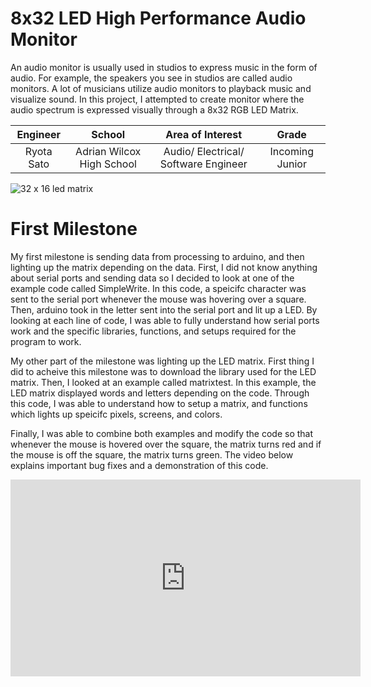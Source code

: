 ﻿# 8x32 LED High Performance Audio Monitor
An audio monitor is usually used in studios to express music in the form of audio. For example, the speakers you see in studios are called audio monitors. A lot of musicians utilize audio monitors to playback music and visualize sound. In this project, I attempted to create monitor where the audio spectrum is expressed visually through a 8x32 RGB LED Matrix.

| **Engineer** | **School** | **Area of Interest** | **Grade** |
|:--:|:--:|:--:|:--:|
| Ryota Sato | Adrian Wilcox High School | Audio/ Electrical/ Software Engineer | Incoming Junior

![32 x 16 led matrix](https://user-images.githubusercontent.com/69173660/123154752-23d0ee80-d41c-11eb-800e-6babe9db2edc.png)
  
# First Milestone
My first milestone is sending data from processing to arduino, and then lighting up the matrix depending on the data. First, I did not know anything about serial ports and sending data so I decided to look at one of the example code called SimpleWrite. In this code, a speicifc character was sent to the serial port whenever the mouse was hovering over a square. Then, arduino took in the letter sent into the serial port and lit up a LED. By looking at each line of code, I was able to fully understand how serial ports work and the specific libraries, functions, and setups required for the program to work. 

My other part of the milestone was lighting up the LED matrix. First thing I did to acheive this milestone was to download the library used for the LED matrix. Then, I looked at an example called matrixtest. In this example, the LED matrix displayed words and letters depending on the code. Through this code, I was able to understand how to setup a matrix, and functions which lights up speicifc pixels, screens, and colors. 

Finally, I was able to combine both examples and modify the code so that whenever the mouse is hovered over the square, the matrix turns red and if the mouse is off the square, the matrix turns green. The video below explains important bug fixes and a demonstration of this code. 

<html><iframe width="560" height="315" src="https://www.youtube.com/embed/JOaKPQlaxiY" title="YouTube video player" frameborder="0" allow="accelerometer; autoplay; clipboard-write; encrypted-media; gyroscope; picture-in-picture" allowfullscreen></html>

# Final Milestone
My final milestone is the increased reliability and accuracy of my robot. I ameliorated the sagging and fixed the reliability of the finger. As discussed in my second milestone, the arm sags because of weight. I put in a block of wood at the base to hold up the upper arm; this has reverberating positive effects throughout the arm. I also realized that the forearm was getting disconnected from the elbow servo’s horn because of the weight stress on the joint. Now, I make sure to constantly tighten the screws at that joint. 

[![Final Milestone](https://res.cloudinary.com/marcomontalbano/image/upload/v1612573869/video_to_markdown/images/youtube--F7M7imOVGug-c05b58ac6eb4c4700831b2b3070cd403.jpg )](https://www.youtube.com/watch?v=F7M7imOVGug&feature=emb_logo "Final Milestone"){:target="_blank" rel="noopener"}

# Second Milestone
My final milestone is the increased reliability and accuracy of my robot. I ameliorated the sagging and fixed the reliability of the finger. As discussed in my second milestone, the arm sags because of weight. I put in a block of wood at the base to hold up the upper arm; this has reverberating positive effects throughout the arm. I also realized that the forearm was getting disconnected from the elbow servo’s horn because of the weight stress on the joint. Now, I make sure to constantly tighten the screws at that joint.

[![Third Milestone](https://res.cloudinary.com/marcomontalbano/image/upload/v1612574014/video_to_markdown/images/youtube--y3VAmNlER5Y-c05b58ac6eb4c4700831b2b3070cd403.jpg)](https://www.youtube.com/watch?v=y3VAmNlER5Y&feature=emb_logo "Second Milestone"){:target="_blank" rel="noopener"}

